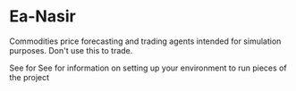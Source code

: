 # Ea-Nasir

Commodities price forecasting and trading agents intended for simulation purposes. Don't use this to trade.

See [](OVERVIEW.md) for 
See [](SETUP.md) for information on setting up your environment to run pieces of the project